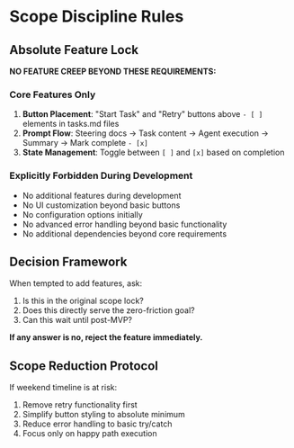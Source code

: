 # Scope Discipline Rules

## Absolute Feature Lock
**NO FEATURE CREEP BEYOND THESE REQUIREMENTS:**

### Core Features Only
1. **Button Placement**: "Start Task" and "Retry" buttons above `- [ ]` elements in tasks.md files
2. **Prompt Flow**: Steering docs → Task content → Agent execution → Summary → Mark complete `- [x]`
3. **State Management**: Toggle between `[ ]` and `[x]` based on completion

### Explicitly Forbidden During Development
- No additional features during development
- No UI customization beyond basic buttons
- No configuration options initially
- No advanced error handling beyond basic functionality
- No additional dependencies beyond core requirements

## Decision Framework
When tempted to add features, ask:
1. Is this in the original scope lock?
2. Does this directly serve the zero-friction goal?
3. Can this wait until post-MVP?

**If any answer is no, reject the feature immediately.**

## Scope Reduction Protocol
If weekend timeline is at risk:
1. Remove retry functionality first
2. Simplify button styling to absolute minimum
3. Reduce error handling to basic try/catch
4. Focus only on happy path execution